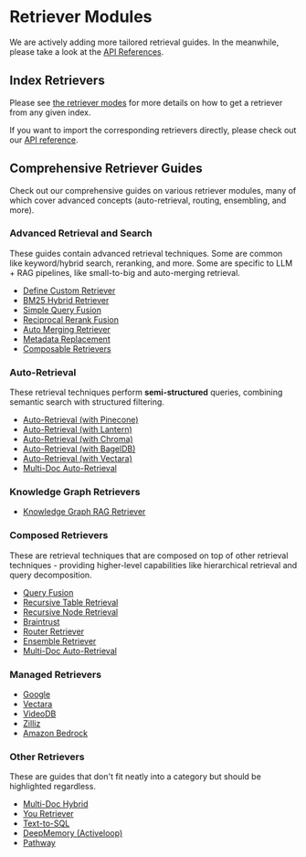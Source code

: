 # Retriever Modules

We are actively adding more tailored retrieval guides.
In the meanwhile, please take a look at the [API References](../../../api_reference/retrievers/index.md).

## Index Retrievers

Please see [the retriever modes](retriever_modes.md) for more details on how to get a retriever from any given index.

If you want to import the corresponding retrievers directly, please check out our [API reference](../../../api_reference/retrievers/index.md).

## Comprehensive Retriever Guides

Check out our comprehensive guides on various retriever modules, many of which cover advanced concepts (auto-retrieval, routing, ensembling, and more).

### Advanced Retrieval and Search

These guides contain advanced retrieval techniques. Some are common like keyword/hybrid search, reranking, and more.
Some are specific to LLM + RAG pipelines, like small-to-big and auto-merging retrieval.

- [Define Custom Retriever](../../../examples/query_engine/CustomRetrievers.ipynb)
- [BM25 Hybrid Retriever](../../../examples/retrievers/bm25_retriever.ipynb)
- [Simple Query Fusion](../../../examples/retrievers/simple_fusion.ipynb)
- [Reciprocal Rerank Fusion](../../../examples/retrievers/reciprocal_rerank_fusion.ipynb)
- [Auto Merging Retriever](../../../examples/retrievers/auto_merging_retriever.ipynb)
- [Metadata Replacement](../../../examples/node_postprocessor/MetadataReplacementDemo.ipynb)
- [Composable Retrievers](../../../examples/retrievers/composable_retrievers.ipynb)

### Auto-Retrieval

These retrieval techniques perform **semi-structured** queries, combining semantic search with structured filtering.

- [Auto-Retrieval (with Pinecone)](../../../examples/vector_stores/pinecone_auto_retriever.ipynb)
- [Auto-Retrieval (with Lantern)](../../../examples/vector_stores/LanternAutoRetriever.ipynb)
- [Auto-Retrieval (with Chroma)](../../../examples/vector_stores/chroma_auto_retriever.ipynb)
- [Auto-Retrieval (with BagelDB)](../../../examples/vector_stores/BagelAutoRetriever.ipynb)
- [Auto-Retrieval (with Vectara)](../../../examples/retrievers/vectara_auto_retriever.ipynb)
- [Multi-Doc Auto-Retrieval](../../../examples/query_engine/multi_doc_auto_retrieval/multi_doc_auto_retrieval.ipynb)

### Knowledge Graph Retrievers

- [Knowledge Graph RAG Retriever](../../../examples/query_engine/knowledge_graph_rag_query_engine.ipynb)

### Composed Retrievers

These are retrieval techniques that are composed on top of other retrieval techniques - providing higher-level capabilities like
hierarchical retrieval and query decomposition.

- [Query Fusion](../../../examples/retrievers/reciprocal_rerank_fusion.ipynb)
- [Recursive Table Retrieval](../../../examples/query_engine/pdf_tables/recursive_retriever.ipynb)
- [Recursive Node Retrieval](../../../examples/retrievers/recursive_retriever_nodes.ipynb)
- [Braintrust](../../../examples/retrievers/recurisve_retriever_nodes_braintrust.ipynb)
- [Router Retriever](../../../examples/retrievers/router_retriever.ipynb)
- [Ensemble Retriever](../../../examples/retrievers/ensemble_retrieval.ipynb)
- [Multi-Doc Auto-Retrieval](../../../examples/query_engine/multi_doc_auto_retrieval/multi_doc_auto_retrieval.ipynb)

### Managed Retrievers

- [Google](../../../examples/managed/GoogleDemo.ipynb)
- [Vectara](../../../examples/managed/vectaraDemo.ipynb)
- [VideoDB](../../../examples/retrievers/videodb_retriever.ipynb)
- [Zilliz](../../../examples/managed/zcpDemo.ipynb)
- [Amazon Bedrock](../../../examples/retrievers/bedrock_retriever.ipynb)

### Other Retrievers

These are guides that don't fit neatly into a category but should be highlighted regardless.

- [Multi-Doc Hybrid](../../../examples/retrievers/multi_doc_together_hybrid.ipynb)
- [You Retriever](../../../examples/retrievers/you_retriever.ipynb)
- [Text-to-SQL](../../../examples/index_structs/struct_indices/SQLIndexDemo.ipynb)
- [DeepMemory (Activeloop)](../../../examples/retrievers/deep_memory.ipynb)
- [Pathway](../../../examples/retrievers/pathway_retriever.ipynb)
